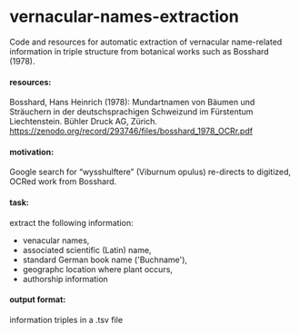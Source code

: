 # vernacular-names-extraction
Code and resources for automatic extraction of vernacular name-related information in triple structure from botanical works such as Bosshard (1978).

#### resources:

Bosshard, Hans Heinrich (1978): Mundartnamen von Bäumen und Sträuchern in der deutschsprachigen Schweizund im Fürstentum Liechtenstein. Bühler Druck AG, Zürich.   
https://zenodo.org/record/293746/files/bosshard_1978_OCRr.pdf


#### motivation:   
Google search for “wysshulftere” (Viburnum opulus) re-directs to digitized, OCRed work from Bosshard.


#### task:
extract the following information:   
- venacular names,    
- associated scientific (Latin) name,   
- standard German book name ('Buchname'),   
- geographc location where plant occurs,   
- authorship information    

#### output format:
information triples in a .tsv file

